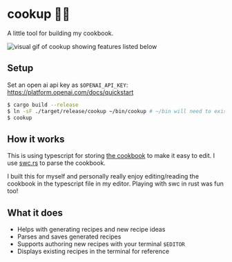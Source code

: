 # cookup 🧑‍🍳

A little tool for building my cookbook.

![visual gif of cookup showing features listed below](./docs/demo.gif)

## Setup

Set an open ai api key as `$OPENAI_API_KEY`: https://platform.openai.com/docs/quickstart

```sh
$ cargo build --release
$ ln -sF ./target/release/cookup ~/bin/cookup # ~/bin will need to exist in $PATH
$ cookup
```

## How it works

This is using typescript for storing [the cookbook](./cookbook.ts) to make it easy to edit. I use [swc.rs](https://swc.rs) to parse the cookbook.

I built this for myself and personally really enjoy editing/reading the cookbook in the typescript file in my editor. Playing with swc in rust was fun too!

## What it does

- Helps with generating recipes and new recipe ideas
- Parses and saves generated recipes
- Supports authoring new recipes with your terminal `$EDITOR`
- Displays existing recipes in the terminal for reference
